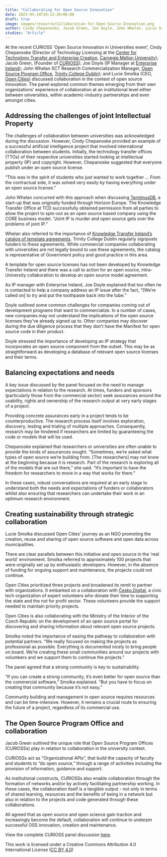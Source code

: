 ```yaml
---
title: "Collaborating for Open Source Innovation"
date: 2023-03-24T19:12:26+06:00 
draft: true
image: images/resource/Collaboration-for-Open-Source-Innovation.png
author: Cindy Chepanoske, Jacob Green, Joe Doyle, John Whelan, L﻿ucie Smolka, Clare Dillon, Colleen Maloney, Ciara Flanagan
studies: "Article"
---
```



At the recent CURIOSS ‘Open Source Innovation in Universities event’, Cindy Chepanoske (Director of Technology Licensing at the [Center for Technology Transfer and Enterprise Creation](https://www.cmu.edu/cttec/), [Carnegie Mellon University](https://www.cmu.edu/)); Jacob Green, (Founder of [CURIOSS](https://CURIOSS.org/)); Joe Doyle (IP Manager at [Enterprise Ireland](https://www.enterprise-ireland.com/en/)); John Whelan (ICT Research Commercialization Manager, [Open Source Program Office](https://www.tcd.ie/innovation/CURIOSS/), [Trinity College Dublin](https://www.tcd.ie/)); and Lucie Smolka (CEO, [Open Cities](https://www.otevrenamesta.cz/)) discussed collaboration in the context of open source innovation. The panel explored common themes emerging from their own organizations’ experience of collaboration at an institutional level either between universities, within academic-industry partnerships and even amongst cities.

## Addressing the challenges of joint Intellectual Property 

The challenges of collaboration between universities was acknowledged during the discussion. However, Cindy Chepanoske provided an example of a successful artificial intelligence project that involved international collaboration between students. Initially, the technology transfer offices (TTOs) of their respective universities started looking at intellectual property (IP) and copyright. However, Chepanoske suggested that everyone publish under an open source license.

“This was in the spirit of students who just wanted to work together … From the contractual side, it was solved very easily by having everything under an open source license.”

John Whelan concurred with this approach when discussing [TerminusDB](https://terminusdb.com/), a start-up that was originally funded through Horizon Europe. The Knowledge Transfer Office at TCD successfully obtained permission from all parties to allow the project to spin-out as an open source based company using the CORE business model. “Joint IP is murder and open source gets over the problems of joint IP.”

Whelan also referred to the importance of [Knowledge Transfer Ireland’s](https://www.knowledgetransferireland.com/) [catalog of template agreements](https://www.knowledgetransferireland.com/Model-Agreements/Catalogue-of-Model-Agreements/). Trinity College Dublin regularly signposts funders to these agreements. While commercial companies collaborating with universities are not legally bound to use these agreements, the catalog is representative of Government policy and good practice in this area. 

A template for open source licenses has not been developed by Knowledge Transfer Ireland and there was a call to action for an open source, intra-University collaboration to develop an open source model agreement.

As IP manager with Enterprise Ireland, Joe Doyle explained that too often he is contacted to help a company address an IP issue after the fact, “[We’re called on] to try and put the toothpaste back into the tube.”

Doyle outlined some common challenges for companies coming out of development programs that want to commercialize. In a number of cases, new companies may not understand the implications of the open source licenses they’ve already signed up to. Other companies may discover during the due diligence process that they don’t have the Manifest for open source code in their product. 

Doyle stressed the importance of developing an IP strategy that incorporates an open source component from the outset. This may be as straightforward as developing a database of relevant open source licenses and their terms.

## Balancing expectations and needs

A key issue discussed by the panel focused on the need to manage expectations in relation to the research. At times, funders and sponsors (particularly those from the commercial sector) seek assurances around the usability, rights and ownership of the research output at very early stages of a project.

Providing concrete assurances early in a project tends to be counterproductive. The research process itself involves exploration, discovery, testing and trialing of multiple approaches. Consequently, research may be hindered if researchers are limited by guaranteeing the code or models that will be used.

Chepanoske explained that researchers or universities are often unable to provide the kinds of assurances sought. “Sometimes, we’re asked what types of open source we’re building from. [The researchers] may not know at the beginning because it is research. Part of the research is exploring all of the models that are out there,” she said. “It’s important to have the freedom for researchers to move in a way that works for them.” 

In these cases, robust conversations are required at an early stage to understand both the needs and expectations of funders or collaborators whilst also ensuring that researchers can undertake their work in an optimum research environment.

## Creating sustainability through strategic collaboration

Lucie Smolka discussed Open Cities’ journey as an NGO promoting the creation, reuse and sharing of open source software and open data across municipalities.

There are clear parallels between this initiative and open source in the ‘real world’ environment. Smolka referred to approximately 100 projects that were originally set up by enthusiastic developers. However, in the absence of funding for ongoing support and maintenance, the projects could not continue. 

Open Cities prioritized three projects and broadened its remit to partner with organizations. It embarked on a collaboration with [Česko.Digital](https://en.cesko.digital/), a civic tech organization of expert volunteers who donate their time to supporting the state and the not for profit sector. These volunteers provide the support needed to maintain priority projects. 

Open Cities is also collaborating with the Ministry of the Interior of the Czech Republic on the development of an open source portal for discovering and sharing information about relevant open source projects.

Smolka noted the importance of easing the pathway to collaboration with potential partners. “We really focused on making the projects as professional as possible. Everything is documented nicely to bring people on board. We’re creating these small communities around our projects with volunteers and we support them to continue the projects.”

The panel agreed that a strong community is key to sustainability.

“If you can create a strong community, it’s even better for open source than the commercial software,” Smolka explained. “But you have to focus on creating that community because it’s not easy.” 

Community building and management in open source requires resources and can be time-intensive. However, it remains a crucial route to ensuring the future of a project, regardless of its commercial use.

## The Open Source Program Office and collaboration

Jacob Green outlined the unique role that Open Source Program Offices (CURIOSSs) play in relation to collaboration in the university context. 

CURIOSSs act as “Organizational APIs”, that build the capacity of faculty and students to “do open source,” through a range of activities including the provision of information, guidance and support. 

As institutional constructs, CURIOSSs also enable collaboration through the formation of networks and/or by actively facilitating partnership working. In these cases, the collaboration itself is a tangible output - not only in terms of shared learning, resources and the benefits of being in a network but also in relation to the projects and code generated through these collaborations.

All agreed that as open source and open science gain traction and increasingly become the default, collaboration will continue to underpin successful OSS innovation, creation and maintenance.

View the complete CURIOSS panel discussion [here](https://www.youtube.com/watch?v=GN5u4byOVFQ&ab_channel=CURIOSS).

This work is licensed under a Creative Commons Attribution 4.0 International License ([CC BY 4.0](https://creativecommons.org/licenses/by/4.0/))